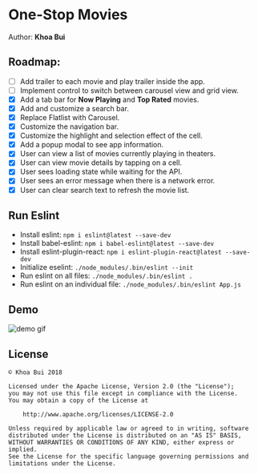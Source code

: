 # One-Stop Movies

Author: **Khoa Bui**

## Roadmap:
- [ ] Add trailer to each movie and play trailer inside the app.
- [ ] Implement control to switch between carousel view and grid view.
- [x] Add a tab bar for **Now Playing** and **Top Rated** movies.
- [x] Add and customize a search bar.
- [x] Replace Flatlist with Carousel.
- [x] Customize the navigation bar.
- [x] Customize the highlight and selection effect of the cell.
- [x] Add a popup modal to see app information.
- [x] User can view a list of movies currently playing in theaters. 
- [x] User can view movie details by tapping on a cell.
- [x] User sees loading state while waiting for the API.
- [x] User sees an error message when there is a network error.
- [x] User can clear search text to refresh the movie list.

## Run Eslint
* Install eslint: `npm i eslint@latest --save-dev`
* Install babel-eslint: `npm i babel-eslint@latest --save-dev`
* Install eslint-plugin-react: `npm i eslint-plugin-react@latest --save-dev`
* Initialize eselint: `./node_modules/.bin/eslint --init`
* Run eslint on all files: `./node_modules/.bin/eslint .`
* Run eslint on an individual file: `./node_modules/.bin/eslint App.js`

## Demo
<img src="https://imgur.com/a/bpZ9lqI" alt="demo gif"/>

## License
    © Khoa Bui 2018 

    Licensed under the Apache License, Version 2.0 (the "License");
    you may not use this file except in compliance with the License.
    You may obtain a copy of the License at

        http://www.apache.org/licenses/LICENSE-2.0

    Unless required by applicable law or agreed to in writing, software
    distributed under the License is distributed on an "AS IS" BASIS,
    WITHOUT WARRANTIES OR CONDITIONS OF ANY KIND, either express or implied.
    See the License for the specific language governing permissions and
    limitations under the License.